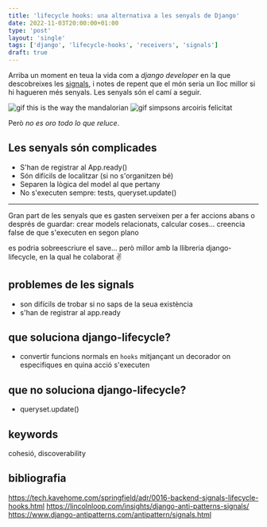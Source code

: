 ```yaml
---                                                                             
title: 'lifecycle hooks: una alternativa a les senyals de Django'
date: 2022-11-03T20:00:00+01:00
type: 'post'
layout: 'single'
tags: ['django', 'lifecycle-hooks', 'receivers', 'signals']
draft: true
---
```


Arriba un moment en teua la vida com a *django developer* en la que descobreixes les [signals](https://docs.djangoproject.com/en/4.1/topics/signals/), i notes de repent que el món seria un lloc millor si hi hagueren més senyals. Les senyals són el camí a seguir.

![gif this is the way the mandalorian](https://media.tenor.com/kwNTRoTGO18AAAAd/this-is-the-way-mandalorian.gif)
![gif simpsons arcoiris felicitat](https://media.tenor.com/zRJacV32WpYAAAAd/arcoiris-felicidad.gif)

Però *no es oro todo lo que reluce*.

## Les senyals són complicades
 - S'han de registrar al App.ready()
 - Són difícils de localitzar (si no s'organitzen bé)
 - Separen la lògica del model al que pertany
 - No s'executen sempre: tests, queryset.update()



---


Gran part de les senyals que es gasten serveixen per a fer accions abans o després de guardar: crear models relacionats, calcular coses...
creencia false de que s'executen en segon plano

es podria sobreescriure el save... però millor amb la llibreria django-lifecycle, en la qual he colaborat :v: 


## problemes de les signals
 - son difícils de trobar si no saps de la seua existència
 - s'han de registrar al app.ready

## que soluciona django-lifecycle?
 - convertir funcions normals en `hooks` mitjançant un decorador on especifiques en quina acció s'executen

## que no soluciona django-lifecycle?
 - queryset.update()


## keywords

cohesió, discoverability


## bibliografia

https://tech.kavehome.com/springfield/adr/0016-backend-signals-lifecycle-hooks.html
https://lincolnloop.com/insights/django-anti-patterns-signals/
https://www.django-antipatterns.com/antipattern/signals.html

